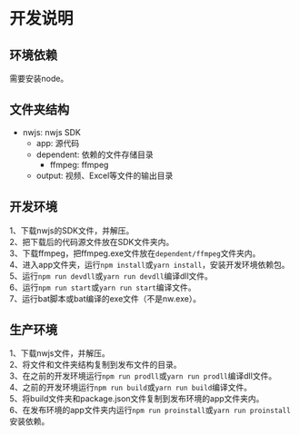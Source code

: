 # 开发说明

## 环境依赖
需要安装node。

## 文件夹结构
* nwjs: nwjs SDK
  * app: 源代码
  * dependent: 依赖的文件存储目录
    * ffmpeg: ffmpeg
  * output: 视频、Excel等文件的输出目录

## 开发环境   
1、下载nwjs的SDK文件，并解压。   
2、把下载后的代码源文件放在SDK文件夹内。   
3、下载ffmpeg，把ffmpeg.exe文件放在`dependent/ffmpeg`文件夹内。   
4、进入app文件夹，运行`npm install`或`yarn install`，安装开发环境依赖包。   
5、运行`npm run devdll`或`yarn run devdll`编译dll文件。   
6、运行`npm run start`或`yarn run start`编译文件。   
7、运行bat脚本或bat编译的exe文件（不是nw.exe）。   

## 生产环境
1、下载nwjs文件，并解压。   
2、将文件和文件夹结构复制到发布文件的目录。   
3、在之前的开发环境运行`npm run prodll`或`yarn run prodll`编译dll文件。   
4、之前的开发环境运行`npm run build`或`yarn run build`编译文件。   
5、将build文件夹和package.json文件复制到发布环境的app文件夹内。   
6、在发布环境的app文件夹内运行`npm run proinstall`或`yarn run proinstall`安装依赖。   